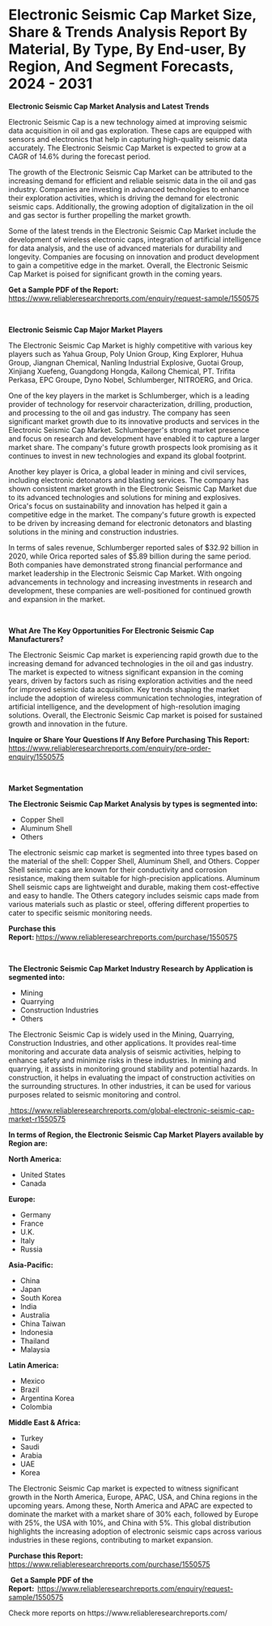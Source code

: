 <p><h1>Electronic Seismic Cap Market Size, Share & Trends Analysis Report By Material, By Type, By End-user, By Region, And Segment Forecasts, 2024 - 2031</h1></p><p><strong>Electronic Seismic Cap Market Analysis and Latest Trends</strong></p>
<p><p>Electronic Seismic Cap is a new technology aimed at improving seismic data acquisition in oil and gas exploration. These caps are equipped with sensors and electronics that help in capturing high-quality seismic data accurately. The Electronic Seismic Cap Market is expected to grow at a CAGR of 14.6% during the forecast period.</p><p>The growth of the Electronic Seismic Cap Market can be attributed to the increasing demand for efficient and reliable seismic data in the oil and gas industry. Companies are investing in advanced technologies to enhance their exploration activities, which is driving the demand for electronic seismic caps. Additionally, the growing adoption of digitalization in the oil and gas sector is further propelling the market growth.</p><p>Some of the latest trends in the Electronic Seismic Cap Market include the development of wireless electronic caps, integration of artificial intelligence for data analysis, and the use of advanced materials for durability and longevity. Companies are focusing on innovation and product development to gain a competitive edge in the market. Overall, the Electronic Seismic Cap Market is poised for significant growth in the coming years.</p></p>
<p><strong>Get a Sample PDF of the Report:&nbsp;</strong> <a href="https://www.reliableresearchreports.com/enquiry/request-sample/1550575">https://www.reliableresearchreports.com/enquiry/request-sample/1550575</a></p>
<p>&nbsp;</p>
<p><strong>Electronic Seismic Cap Major Market Players</strong></p>
<p><p>The Electronic Seismic Cap Market is highly competitive with various key players such as Yahua Group, Poly Union Group, King Explorer, Huhua Group, Jiangnan Chemical, Nanling Industrial Explosive, Guotai Group, Xinjiang Xuefeng, Guangdong Hongda, Kailong Chemical, PT. Trifita Perkasa, EPC Groupe, Dyno Nobel, Schlumberger, NITROERG, and Orica.</p><p>One of the key players in the market is Schlumberger, which is a leading provider of technology for reservoir characterization, drilling, production, and processing to the oil and gas industry. The company has seen significant market growth due to its innovative products and services in the Electronic Seismic Cap Market. Schlumberger's strong market presence and focus on research and development have enabled it to capture a larger market share. The company's future growth prospects look promising as it continues to invest in new technologies and expand its global footprint.</p><p>Another key player is Orica, a global leader in mining and civil services, including electronic detonators and blasting services. The company has shown consistent market growth in the Electronic Seismic Cap Market due to its advanced technologies and solutions for mining and explosives. Orica's focus on sustainability and innovation has helped it gain a competitive edge in the market. The company's future growth is expected to be driven by increasing demand for electronic detonators and blasting solutions in the mining and construction industries.</p><p>In terms of sales revenue, Schlumberger reported sales of $32.92 billion in 2020, while Orica reported sales of $5.89 billion during the same period. Both companies have demonstrated strong financial performance and market leadership in the Electronic Seismic Cap Market. With ongoing advancements in technology and increasing investments in research and development, these companies are well-positioned for continued growth and expansion in the market.</p></p>
<p>&nbsp;</p>
<p><strong>What Are The Key Opportunities For Electronic Seismic Cap Manufacturers?</strong></p>
<p><p>The Electronic Seismic Cap market is experiencing rapid growth due to the increasing demand for advanced technologies in the oil and gas industry. The market is expected to witness significant expansion in the coming years, driven by factors such as rising exploration activities and the need for improved seismic data acquisition. Key trends shaping the market include the adoption of wireless communication technologies, integration of artificial intelligence, and the development of high-resolution imaging solutions. Overall, the Electronic Seismic Cap market is poised for sustained growth and innovation in the future.</p></p>
<p><strong>Inquire or Share Your Questions If Any Before Purchasing This Report:</strong> <a href="https://www.reliableresearchreports.com/enquiry/pre-order-enquiry/1550575">https://www.reliableresearchreports.com/enquiry/pre-order-enquiry/1550575</a></p>
<p>&nbsp;</p>
<p><strong>Market Segmentation</strong></p>
<p><strong>The Electronic Seismic Cap Market Analysis by types is segmented into:</strong></p>
<p><ul><li>Copper Shell</li><li>Aluminum Shell</li><li>Others</li></ul></p>
<p><p>The electronic seismic cap market is segmented into three types based on the material of the shell: Copper Shell, Aluminum Shell, and Others. Copper Shell seismic caps are known for their conductivity and corrosion resistance, making them suitable for high-precision applications. Aluminum Shell seismic caps are lightweight and durable, making them cost-effective and easy to handle. The Others category includes seismic caps made from various materials such as plastic or steel, offering different properties to cater to specific seismic monitoring needs.</p></p>
<p><strong>Purchase this Report:&nbsp;</strong><a href="https://www.reliableresearchreports.com/purchase/1550575">https://www.reliableresearchreports.com/purchase/1550575</a></p>
<p>&nbsp;</p>
<p><strong>The Electronic Seismic Cap Market Industry Research by Application is segmented into:</strong></p>
<p><ul><li>Mining</li><li>Quarrying</li><li>Construction Industries</li><li>Others</li></ul></p>
<p><p>The Electronic Seismic Cap is widely used in the Mining, Quarrying, Construction Industries, and other applications. It provides real-time monitoring and accurate data analysis of seismic activities, helping to enhance safety and minimize risks in these industries. In mining and quarrying, it assists in monitoring ground stability and potential hazards. In construction, it helps in evaluating the impact of construction activities on the surrounding structures. In other industries, it can be used for various purposes related to seismic monitoring and control.</p></p>
<p><a href="https://www.reliableresearchreports.com/global-electronic-seismic-cap-market-r1550575">&nbsp;https://www.reliableresearchreports.com/global-electronic-seismic-cap-market-r1550575</a></p>
<p><strong>In terms of Region, the Electronic Seismic Cap Market Players available by Region are:</strong></p>
<p>
    <p> <strong> North America: </strong>
        <ul>
            <li>United States</li>
            <li>Canada</li>
        </ul>
        </p> 
    <p> <strong> Europe: </strong>
        <ul>
            <li>Germany</li>
            <li>France</li>
            <li>U.K.</li>
            <li>Italy</li>
            <li>Russia</li>
        </ul>
        </p> 
    <p> <strong> Asia-Pacific: </strong>
        <ul>
            <li>China</li>
            <li>Japan</li>
            <li>South Korea</li>
            <li>India</li>
            <li>Australia</li>
            <li>China Taiwan</li>
            <li>Indonesia</li>
            <li>Thailand</li>
            <li>Malaysia</li>
        </ul>
        </p> 
    <p> <strong> Latin America: </strong>
        <ul>
            <li>Mexico</li>
            <li>Brazil</li>
            <li>Argentina Korea</li>
            <li>Colombia</li>
        </ul>
        </p> 
    <p> <strong> Middle East & Africa: </strong>
        <ul>
            <li>Turkey</li>
            <li>Saudi</li>
            <li>Arabia</li>
            <li>UAE</li>
            <li>Korea</li>
        </ul>
    </p>
    </p>
<p><p>The Electronic Seismic Cap market is expected to witness significant growth in the North America, Europe, APAC, USA, and China regions in the upcoming years. Among these, North America and APAC are expected to dominate the market with a market share of 30% each, followed by Europe with 25%, the USA with 10%, and China with 5%. This global distribution highlights the increasing adoption of electronic seismic caps across various industries in these regions, contributing to market expansion.</p></p>
<p><strong>Purchase this Report: </strong><a href="https://www.reliableresearchreports.com/purchase/1550575">https://www.reliableresearchreports.com/purchase/1550575</a></p>
<p>&nbsp;<strong>Get a Sample PDF of the Report:&nbsp;&nbsp;</strong><a href="https://www.reliableresearchreports.com/enquiry/request-sample/1550575">https://www.reliableresearchreports.com/enquiry/request-sample/1550575</a></p>
<p><strong></strong></p>
<p>Check more reports on https://www.reliableresearchreports.com/</p>